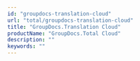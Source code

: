 ```yaml
---
id: "groupdocs-translation-cloud"
url: "total/groupdocs-translation-cloud"
title: "GroupDocs.Translation Cloud"
productName: "GroupDocs.Total Cloud"
description: ""
keywords: ""
---
```




